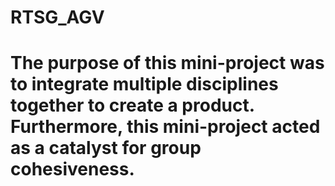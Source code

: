 # RTSG_AGV


# The purpose of this mini-project was to integrate multiple disciplines together to create a product. Furthermore, this mini-project acted as a catalyst for group cohesiveness.
